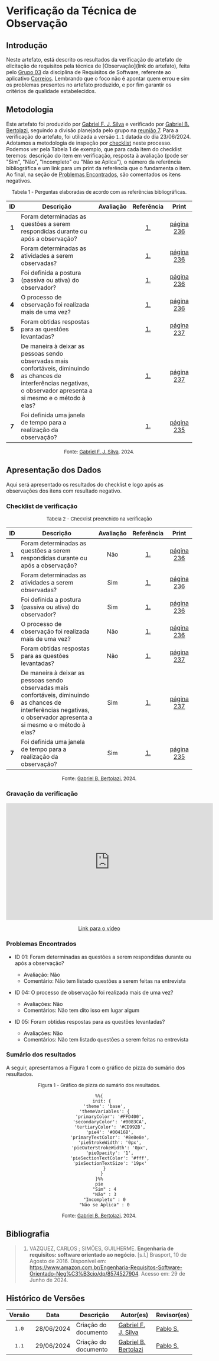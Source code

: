 # Verificação da Técnica de Observação

## Introdução

Neste artefato, está descrito os resultados da verificação do artefato de elicitação de requisitos pela técnica de [Observação](link do artefato), feita pelo [Grupo 03](https://requisitos-de-software.github.io/2024.1-Correios/) da disciplina de Requisitos de Software, referente ao aplicativo [Correios](https://www.correios.com.br/). Lembrando que o foco não é apontar quem errou e sim os problemas presentes no artefato produzido, e por fim garantir os critérios de qualidade estabelecidos.

## Metodologia

Este artefato foi produzido por [Gabriel F. J. Silva][GabrielFGH] e verificado por [Gabriel B. Bertolazi][GabrielBGH], seguindo a divisão planejada pelo grupo na [reunião 7](https://requisitos-de-software.github.io/2024.1-Correios/atas/ata7/). Para a verificação do artefato, foi utilizada a versão `1.1` datada do dia 23/06/2024. Adotamos a metodologia de inspeção por [checklist](#checklist-de-verificacao) neste processo. Podemos ver pela Tabela 1 de exemplo, que para cada item do checklist teremos: descrição do item em verificação, resposta à avaliação (pode ser "Sim", "Não", "Incompleto" ou "Não se Aplica"), o número da referência bibliográfica e um link para um print da referência que o fundamenta o item. Ao final, na seção de [Problemas Encontrados](#problemas-encontrados), são comentados os itens negativos.

<font size="2"><p style="text-align: center">Tabela 1 - Perguntas elaboradas de acordo com as referências bibliográficas.</p></font>

<center>

| ID | Descrição | Avaliação | Referência | Print |
|:--:| --------- | :-------: | :--------: | :---: |
| **1** | Foram determinadas as questões a serem respondidas durante ou após a observação? |  | [1.](#ref1) | [página 236][ref1-pg236] |
| **2** | Foram determinadas as atividades a serem observadas? |  | [1.](#ref1) | [página 236][ref1-pg236] |
| **3** | Foi definida a postura (passiva ou ativa) do observador? |  | [1.](#ref1) | [página 236][ref1-pg236] |
| **4** | O processo de observação foi realizada mais de uma vez? |  | [1.](#ref1) | [página 236][ref1-pg236] |
| **5** | Foram obtidas respostas para as questões levantadas? |  | [1.](#ref1) | [página 237][ref1-pg237] |
| **6** | De maneira à deixar as pessoas sendo observadas mais confortáveis, diminuindo as chances de interferências negativas, o observador apresenta a si mesmo e o método à elas? |  | [1.](#ref1) | [página 237][ref1-pg237] |
| **7** | Foi definida uma janela de tempo para a realização da observação? |  | [1.](#ref1) | [página 235][ref1-pg235] |

</center>

<font size="2"><p style="text-align: center">Fonte: [Gabriel F. J. Silva][GabrielFGH], 2024.</p></font>

## Apresentação dos Dados

Aqui será apresentado os resultados do checklist e logo após as observações dos itens com resultado negativo.

### Checklist de verificação

<font size="2"><p style="text-align: center">Tabela 2 - Checklist preenchido na verificação</p></font>

<center>

| ID | Descrição | Avaliação | Referência | Print |
|:--:| --------- | :-------: | :--------: | :---: |
| **1** | Foram determinadas as questões a serem respondidas durante ou após a observação? | Não | [1.](#ref1) | [página 236][ref1-pg236] |
| **2** | Foram determinadas as atividades a serem observadas? | Sim | [1.](#ref1) | [página 236][ref1-pg236] |
| **3** | Foi definida a postura (passiva ou ativa) do observador? | Sim | [1.](#ref1) | [página 236][ref1-pg236] |
| **4** | O processo de observação foi realizada mais de uma vez? | Não | [1.](#ref1) | [página 236][ref1-pg236] |
| **5** | Foram obtidas respostas para as questões levantadas? | Não | [1.](#ref1) | [página 237][ref1-pg237] |
| **6** | De maneira à deixar as pessoas sendo observadas mais confortáveis, diminuindo as chances de interferências negativas, o observador apresenta a si mesmo e o método à elas? | Sim | [1.](#ref1) | [página 237][ref1-pg237] |
| **7** | Foi definida uma janela de tempo para a realização da observação? | Sim | [1.](#ref1) | [página 235][ref1-pg235] |

</center>

<font size="2"><p style="text-align: center">Fonte: [Gabriel B. Bertolazi][GabrielBGH], 2024.</p></font>

### Gravação da verificação

<!-- para o iframe do vídeo, bote width = 560 e height = 315 -->

<div style="text-align: center;">
    <iframe width="560" height="315" src="https://www.youtube.com/embed" title="Apresentação 7 Interação Humano Computador 2024.1 - Grupo 3" frameborder="0" allow="accelerometer; autoplay; clipboard-write; encrypted-media; gyroscope; picture-in-picture; web-share" referrerpolicy="strict-origin-when-cross-origin" allowfullscreen></iframe>
</div>

<p style="text-align: center">
    <a href="link"> Link para o vídeo </a>
</p>

### Problemas Encontrados

<!--- Aqui será apresentado todos os problemas identificados durante o processo de verificação do artefato de link do artefato. --->

- ID 01: Foram determinadas as questões a serem respondidas durante ou após a observação?
    - Avaliação: Não
    - Comentário: Não tem listado questões a serem feitas na entrevista

- ID 04: O processo de observação foi realizada mais de uma vez?
    - Avaliações: Não
    - Comentários: Não tem dito isso em lugar algum

- ID 05: Foram obtidas respostas para as questões levantadas?
    - Avaliações: Não
    - Comentários: Não tem listado questões a serem feitas na entrevista


### Sumário dos resultados

<!-- Conte as quantidade de ocorrencias e coloque no Grafico a quantidade em cada tipo de avaliação (se não ouver incidencia de um tipo como "não se aplica", apague a linha do mesmo)-->
A seguir, apresentamos a Figura 1 com o gráfico de pizza do sumário dos resultados.

<font size="2"><p style="text-align: center">Figura 1 - Gráfico de pizza do sumário dos resultados.</p></font>

<center>

``` mermaid
%%{
  init: {
    'theme': 'base',
    'themeVariables': {
        'primaryColor': '#FFD400',
        'secondaryColor': '#0083CA',
        'tertiaryColor': '#CD992B',
        'pie4': '#00416B',
        'primaryTextColor': '#8e8e8e',
        'pieStrokeWidth': '0px',
        'pieOuterStrokeWidth': '0px',
        'pieOpacity': '1',
        'pieSectionTextColor': '#fff',
        'pieSectionTextSize': '19px'
    }
  }
}%%
pie
    "Sim" : 4
    "Não" : 3
    "Incompleto" : 0
    "Não se Aplica" : 0
```

</center>

<font size="2"><p style="text-align: center">Fonte: [Gabriel B. Bertolazi][GabrielBGH], 2024.</p></font>

## Bibliografia

> 1. <a id="ref1"> </a> VAZQUEZ, CARLOS ; SIMÕES, GUILHERME. **Engenharia de requisitos: software orientado ao negócio**. [s.l.] Brasport, 10 de Agosto de 2016. Disponível em: <https://www.amazon.com.br/Engenharia-Requisitos-Software-Orientado-Neg%C3%B3cio/dp/8574527904>. Acesso em: 29 de Junho de 2024.

## Histórico de Versões

| Versão | Data | Descrição | Autor(es) | Revisor(es) |
| :----: | :--: | --------- | ----------- | ------ |
| `1.0`  | 28/06/2024 | Criação do documento | [Gabriel F. J. Silva][GabrielFGH] | [Pablo S.][PabloGH] |
| `1.1`  | 29/06/2024 | Criação do documento | [Gabriel B. Bertolazi][GabrielBGH] | [Pablo S.][PabloGH]  |

[ClaudioGH]: https://github.com/claudiohsc
[DaniloGH]: https://github.com/Danilo-Carvalho-Antunes
[EliasGH]: https://github.com/EliasOliver21
[GabrielBGH]: https://github.com/Bertolazi
[GabrielFGH]: https://github.com/MMcLovin
[PabloGH]: https://github.com/pabloheika
[RicardoGH]: https://www.github.com/avmricardo

[ref1-pg235]: ../../../../assets/prints_verificacao/gabrielF/Observação%20ref1%20-%20pag235.jpeg
[ref1-pg236]: ../../../../assets/prints_verificacao/gabrielF/Observação%20ref1%20-%20pag236.jpeg
[ref1-pg237]: ../../../../assets/prints_verificacao/gabrielF/Observação%20ref1%20-%20pag237.jpeg
[ref1-pg239]: ../../../../assets/prints_verificacao/gabrielF/Observação%20ref1%20-%20pag239.jpeg